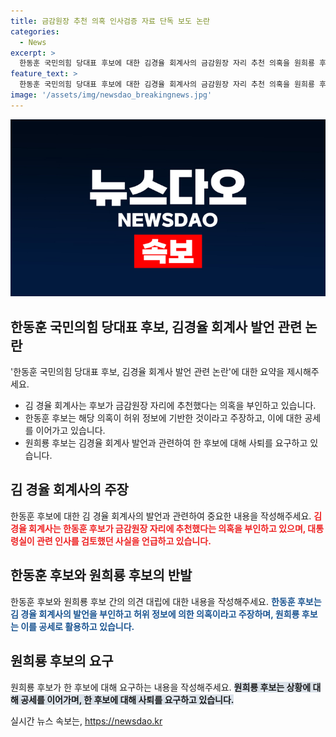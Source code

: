 ```yaml
---
title: 금감원장 추천 의혹 인사검증 자료 단독 보도 논란
categories:
  - News
excerpt: >
  한동훈 국민의힘 당대표 후보에 대한 김경율 회계사의 금감원장 자리 추천 의혹을 원희룡 후보가 계속해서 살펴보고 있습니다. 김 회계사는 해당 의혹을 부인하며 대통령실에서 검토됐다고 주장하고, 한 후보의 캠프는 허위 정보를 흘리는 정치를 지양해야 한다는 입장을 밝혔습니다. 한편 원 후보는 이에 대한 공세를 이어가고 있으며, 세 가지 의혹 중 하나라도 사실이면 사퇴하겠다는 메시지를 전하고 있습니다.
feature_text: >
  한동훈 국민의힘 당대표 후보에 대한 김경율 회계사의 금감원장 자리 추천 의혹을 원희룡 후보가 계속해서 살펴보고 있습니다. 김 회계사는 해당 의혹을 부인하며 대통령실에서 검토됐다고 주장하고, 한 후보의 캠프는 허위 정보를 흘리는 정치를 지양해야 한다는 입장을 밝혔습니다. 한편 원 후보는 이에 대한 공세를 이어가고 있으며, 세 가지 의혹 중 하나라도 사실이면 사퇴하겠다는 메시지를 전하고 있습니다.
image: '/assets/img/newsdao_breakingnews.jpg'
---
```


<p><img src="/assets/img/newsdao_breakingnews.jpg" alt="ontimetimes 속보" /></p>

<h2 data-ke-size="size26">한동훈 국민의힘 당대표 후보, 김경율 회계사 발언 관련 논란</h2>

<p>'한동훈 국민의힘 당대표 후보, 김경율 회계사 발언 관련 논란'에 대한 요약을 제시해주세요. </p>

<ul>
  <li>김 경율 회계사는 후보가 금감원장 자리에 추천했다는 의혹을 부인하고 있습니다. </li>
  <li>한동훈 후보는 해당 의혹이 허위 정보에 기반한 것이라고 주장하고, 이에 대한 공세를 이어가고 있습니다. </li>
  <li>원희룡 후보는 김경율 회계사 발언과 관련하여 한 후보에 대해 사퇴를 요구하고 있습니다. </li>
</ul>

<p data-ke-size="size16"></p>

<h2 data-ke-size="size24">김 경율 회계사의 주장</h2>

<p>한동훈 후보에 대한 김 경율 회계사의 발언과 관련하여 중요한 내용을 작성해주세요.
<b><span style="color: #ee2323;">김 경율 회계사는 한동훈 후보가 금감원장 자리에 추천했다는 의혹을 부인하고 있으며, 대통령실이 관련 인사를 검토했던 사실을 언급하고 있습니다.</span></b></p>

<p data-ke-size="size16"></p>

<h2 data-ke-size="size24">한동훈 후보와 원희룡 후보의 반발</h2>

<p>한동훈 후보와 원희룡 후보 간의 의견 대립에 대한 내용을 작성해주세요.
<b><span style="color: #1a5490;">한동훈 후보는 김 경율 회계사의 발언을 부인하고 허위 정보에 의한 의혹이라고 주장하며, 원희룡 후보는 이를 공세로 활용하고 있습니다.</span></b></p>

<p data-ke-size="size16"></p>

<h2 data-ke-size="size24">원희룡 후보의 요구</h2>

<p>원희룡 후보가 한 후보에 대해 요구하는 내용을 작성해주세요.
<b><span style="background-color: #21538527;">원희룡 후보는 상황에 대해 공세를 이어가며, 한 후보에 대해 사퇴를 요구하고 있습니다.</span></b></p>

<p data-ke-size="size16"></p>
실시간 뉴스 속보는, <a href="https://newsdao.kr" rel="dofollow">https://newsdao.kr</a>


